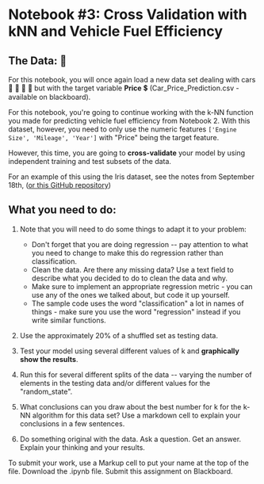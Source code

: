 # Notebook #3: Cross Validation with kNN and Vehicle Fuel Efficiency

## The Data: :blue_car:
For this notebook, you will once again load a new data set dealing with cars :articulated_lorry: :red_car: :taxi: :bus: but with the target variable **Price** :heavy_dollar_sign: (Car_Price_Prediction.csv - available on blackboard).

For this notebook, you're going to continue working with the k-NN function you made for predicting vehicle fuel efficiency from Notebook 2. With this dataset, however, you need to only use the numeric features `['Engine Size', 'Mileage', 'Year']` with "Price" being the target feature.

However, this time, you are going to **cross-validate** your model by using independent training and test subsets of the data. 

For an example of this using the Iris dataset, see the notes from September 18th, ([or this GitHub repository](https://github.com/urness/CS167Fall2025/blob/main/Day08_Metrics_and_Testing.ipynb))

## What you need to do: 
1. Note that you will need to do some things to adapt it to your problem:

    - Don't forget that you are doing regression -- pay attention to what you need to change to make this do regression rather than classification.
    - Clean the data. Are there any missing data? Use a text field to describe what you decided to do to clean the data and why.
    - Make sure to implement an appropriate regression metric - you can use any of the ones we talked about, but code it up yourself. 
    - The sample code uses the word "classification" a lot in names of things - make sure you use the word "regression" instead if you write similar functions.

2. Use the approximately 20% of a shuffled set as testing data. 
3. Test your model using several different values of k and **graphically show the results**.
4. Run this for several different splits of the data -- varying the number of elements in the testing data and/or different values for the "random_state". 
5. What conclusions can you draw about the best number for k for the k-NN algorithm for this data set? Use a markdown cell to explain your conclusions in a few sentences.
6. Do something original with the data. Ask a question. Get an answer. Explain your thinking and your results.

To submit your work, use a Markup cell to put your name at the top of the file. Download the .ipynb file. Submit this assignment on Blackboard.
